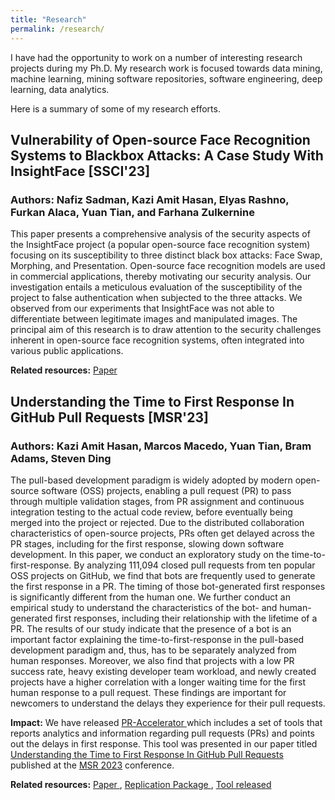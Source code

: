 ```yaml
---
title: "Research"
permalink: /research/
---
```


I have had the opportunity to work on a number of interesting research projects during my Ph.D. My research work is focused towards data mining, machine learning, mining software repositories, software engineering, deep learning, data analytics. 

Here is a summary of some of my research efforts.


## Vulnerability of Open-source Face Recognition Systems to Blackbox Attacks: A Case Study With InsightFace [SSCI'23]
### Authors: Nafiz Sadman, Kazi Amit Hasan, Elyas Rashno, Furkan Alaca, Yuan Tian, and Farhana Zulkernine

This paper presents a comprehensive analysis of the security aspects of the InsightFace project (a popular open-source face recognition system) focusing on its susceptibility to three distinct black box attacks: Face Swap, Morphing, and Presentation. Open-source face recognition models are used in commercial applications, thereby motivating our security analysis. Our investigation entails a meticulous evaluation of the susceptibility of the project to false authentication when subjected to the three attacks. We observed from our experiments that InsightFace was not able to differentiate between legitimate images and manipulated images. The principal aim of this research is to draw attention to the security challenges inherent in open-source face recognition systems, often integrated into various public applications.


**Related resources:** <a href = 'https://ieeexplore.ieee.org/abstract/document/10371801/'> Paper </a>


## Understanding the Time to First Response In GitHub Pull Requests [MSR'23]
### Authors: Kazi Amit Hasan, Marcos Macedo, Yuan Tian, Bram Adams, Steven Ding

The pull-based development paradigm is widely adopted by modern open-source software
(OSS) projects, enabling a pull request (PR) to pass through multiple validation stages, from PR
assignment and continuous integration testing to the actual code review, before eventually being merged
into the project or rejected. Due to the distributed collaboration characteristics of open-source
projects, PRs often get delayed across the PR stages, including for the first response, slowing down
software development. In this paper, we conduct an exploratory study on the time-to-first-response. By analyzing 111,094
closed pull requests from ten popular OSS projects on GitHub, we find that bots are frequently used to
generate the first response in a PR. The timing of those bot-generated first responses is significantly
different from the human one. We further conduct an empirical study to understand the characteristics of
the bot- and human-generated first responses, including their relationship with the lifetime of a PR.
The results of our study indicate that the presence of a bot is an important factor explaining the
time-to-first-response in the pull-based development paradigm and, thus, has to be separately analyzed
from human responses. Moreover, we also find that projects with a low PR success rate, heavy existing
developer team workload, and newly created projects have a higher correlation with a longer waiting time
for the first human response to a pull request. These findings are important for newcomers to understand
the delays they experience for their pull requests.

**Impact:** We have released <a href = 'https://github.com/RISElabQueens/PR-Accelerator'> PR-Accelerator </a> which includes a set of tools that reports analytics and information regarding pull requests (PRs) and points out the delays in first response. This tool was presented in our paper titled [Understanding the Time to First Response In GitHub Pull Requests](https://arxiv.org/abs/2304.08426) published at the [MSR 2023](https://conf.researchr.org/home/msr-2023) conference.

**Related resources:** <a href = 'https://arxiv.org/abs/2304.08426'> Paper </a>, <a href = '#'> Replication Package </a>, <a href = 'https://github.com/RISElabQueens/PR-Accelerator'> Tool released </a>